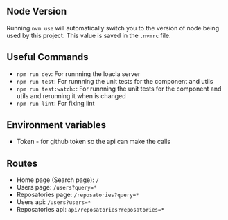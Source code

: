 ## Node Version

Running `nvm use` will automatically switch you to the version of node being
used by this project. This value is saved in the `.nvmrc` file.

## Useful Commands

- `npm run dev`: For runnning the loacla server
- `npm run test`: For runnning the unit tests for the component and utils
- `npm run test:watch:`: For runnning the unit tests for the component and utils
  and rerunning it when is changed
- `npm run lint`: For fixing lint

## Environment variables

- Token - for github token so the api can make the calls

## Routes

- Home page (Search page): `/`
- Users page: `/users?query=*`
- Reposatories page: `/reposatories?query=*`
- Users api: `/users?users=*`
- Reposatories api: `api/reposatories?reposatories=*`

